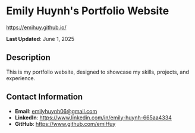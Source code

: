 # Emily Huynh's Portfolio Website
https://emihuy.github.io/

**Last Updated**: June 1, 2025

## Description
This is my portfolio website, designed to showcase my skills, projects, and experience.

## Contact Information
- **Email**: emilyhuynh06@gmail.com
- **LinkedIn**: https://www.linkedin.com/in/emily-huynh-665aa4334
- **GitHub**: https://www.github.com/emiHuy
